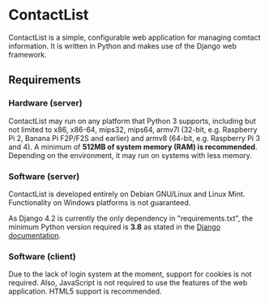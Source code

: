 # ContactList
ContactList is a simple, configurable web application for managing comtact information. It is written in Python and makes use of the Django web framework.

## Requirements

### Hardware (server)
ContactList may run on any platform that Python 3 supports, including but not limited to x86, x86-64, mips32, mips64, armv7l (32-bit, e.g. Raspberry Pi 2, Banana Pi F2P/F2S and earlier) and armv8 (64-bit, e.g. Raspberry Pi 3 and 4). A minimum of **512MB of system memory (RAM) is recommended**. Depending on the environment, it may run on systems with less memory.

### Software (server)
ContactList is developed entirely on Debian GNU/Linux and Linux Mint. Functionality on Windows platforms is not guaranteed.

As Django 4.2 is currently the only dependency in "requirements.txt", the minimum Python version required is **3.8** as stated in the [Django documentation](https://docs.djangoproject.com/en/4.2/faq/install/).

### Software (client)
Due to the lack of login system at the moment, support for cookies is not required. Also, JavaScript is not required to use the features of the web application. HTML5 support is recommended.
